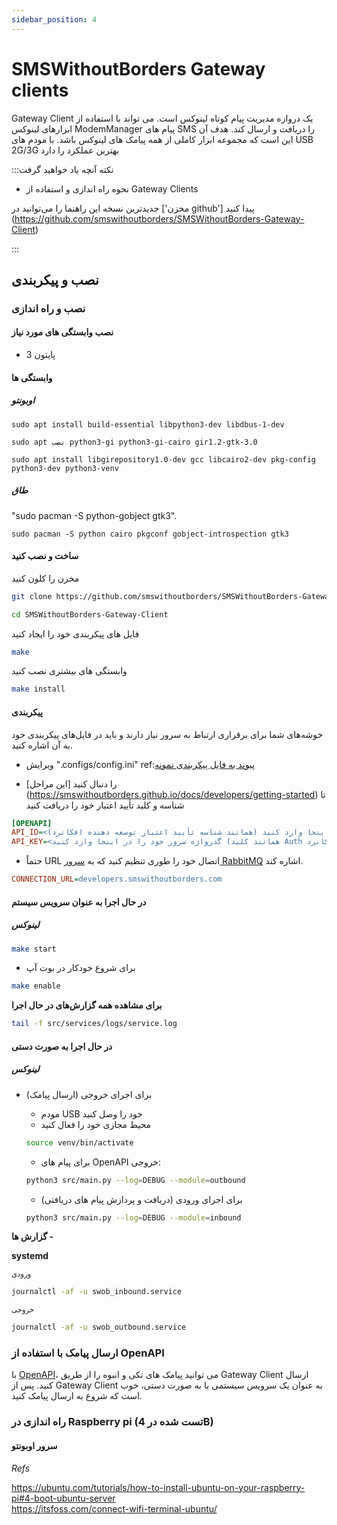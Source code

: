 ```yaml
---
sidebar_position: 4
---
```


# SMSWithoutBorders Gateway clients

Gateway Client یک دروازه مدیریت پیام کوتاه لینوکس است. می تواند با استفاده از ابزارهای لینوکس ModemManager پیام های SMS را دریافت و ارسال کند. هدف آن این است که مجموعه ابزار کاملی از همه پیامک های لینوکس باشد. با مودم های USB 2G/3G بهترین عملکرد را دارد

:::نکته آنچه یاد خواهید گرفت

- نحوه راه اندازی و استفاده از Gateway Clients

جدیدترین نسخه این راهنما را می‌توانید در ['مخزن github'] پیدا کنید (https://github.com/smswithoutborders/SMSWithoutBorders-Gateway-Client)

:::

## نصب و پیکربندی

### نصب و راه اندازی

#### نصب وابستگی های مورد نیاز

- پایتون 3

#### وابستگی ها

##### اوبونتو

`sudo apt install build-essential libpython3-dev libdbus-1-dev`

`sudo apt نصب python3-gi python3-gi-cairo gir1.2-gtk-3.0`

`sudo apt install libgirepository1.0-dev gcc libcairo2-dev pkg-config python3-dev python3-venv`

##### طاق

"sudo pacman -S python-gobject gtk3".

`sudo pacman -S python cairo pkgconf gobject-introspection gtk3`

#### ساخت و نصب کنید

مخزن را کلون کنید

```bash
git clone https://github.com/smswithoutborders/SMSWithoutBorders-Gateway-Client.git
```

```bash
cd SMSWithoutBorders-Gateway-Client
```

فایل های پیکربندی خود را ایجاد کنید

```bash
make
```

وابستگی های بیشتری نصب کنید

```bash
make install
```

#### پیکربندی

خوشه‌های شما برای برقراری ارتباط به سرور نیاز دارند و باید در فایل‌های پیکربندی خود به آن اشاره کنید.

- ویرایش ".configs/config.ini" ref:[پیوند به فایل پیکربندی نمونه](https://github.com/smswithoutborders/SMSWithoutBorders-Gateway-Client/tree/master/.configs/example.config.ini)

- [این مراحل] را دنبال کنید (https://smswithoutborders.github.io/docs/developers/getting-started) تا شناسه و کلید تأیید اعتبار خود را دریافت کنید

```ini
[OPENAPI]
API_ID=<نام کاربری سرور خود را در اینجا وارد کنید (همانند شناسه تأیید اعتبار توسعه دهنده افکانرد)>
API_KEY=<گذرواژه سرور خود را در اینجا وارد کنید (همانند کلید Auth توسعه دهنده افکانرد)>
```

- حتماً URL اتصال خود را طوری تنظیم کنید که به [سرور RabbitMQ](https://developers.smswithoutborders.com:15671) اشاره کند.

```ini
CONNECTION_URL=developers.smswithoutborders.com
```

#### در حال اجرا به عنوان سرویس سیستم

##### لینوکس

```bash
make start
```

- برای شروع خودکار در بوت آپ

```bash
make enable
```

<b>برای مشاهده همه گزارش‌های در حال اجرا</b>

```bash
tail -f src/services/logs/service.log
```

#### در حال اجرا به صورت دستی

##### لینوکس

- برای اجرای خروجی (ارسال پیامک)
  - مودم USB خود را وصل کنید
  - محیط مجازی خود را فعال کنید
  
  ```bash
  source venv/bin/activate
  ```
  - برای پیام های OpenAPI خروجی:
  ```bash
  python3 src/main.py --log=DEBUG --module=outbound
  ```
  - برای اجرای ورودی (دریافت و پردازش پیام های دریافتی)
  ```bash
  python3 src/main.py --log=DEBUG --module=inbound
  ```

<b>گزارش ها - </b>

**systemd**

<small>ورودی</small>

```bash
journalctl -af -u swob_inbound.service
```

<small>خروجی</small>

```bash
journalctl -af -u swob_outbound.service
```

### ارسال پیامک با استفاده از OpenAPI

با [OpenAPI](https://smswithoutborders-openapi.readthedocs.io/en/latest/overview.html)، می توانید پیامک های تکی و انبوه را از طریق Gateway Client ارسال کنید. پس از Gateway Client به عنوان یک سرویس سیستمی یا به صورت دستی، خوب است که شروع به ارسال پیامک کنید.

### راه اندازی در Raspberry pi (تست شده در 4B)

#### سرور اوبونتو

_Refs_

https://ubuntu.com/tutorials/how-to-install-ubuntu-on-your-raspberry-pi#4-boot-ubuntu-server<br /> https://itsfoss.com/connect-wifi-terminal-ubuntu/